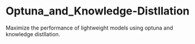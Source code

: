 # Optuna_and_Knowledge-Distllation
Maximize the performance of lightweight models using optuna and knowledge distllation.
